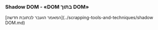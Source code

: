 ### Shadow DOM - «DOM בתוך DOM»

[המאמר הועבר לכתובת חדשה](../scrapping-tools-and-techniques/shadow DOM.md)